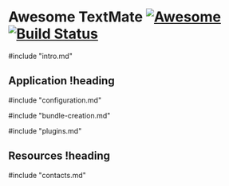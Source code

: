 <!-- begin -->
# Awesome TextMate [![Awesome](https://cdn.rawgit.com/sindresorhus/awesome/d7305f38d29fed78fa85652e3a63e154dd8e8829/media/badge.svg)](https://github.com/sindresorhus/awesome) [![Build Status](https://img.shields.io/travis/claylo/awesome-textmate.svg?style=flat-square)](https://travis-ci.org/claylo/awesome-textmate)

#include "intro.md"

<!-- ContentsGoHere -->

## Application !heading

#include "configuration.md"

#include "bundle-creation.md"

#include "plugins.md"

## Resources !heading

#include "contacts.md"
